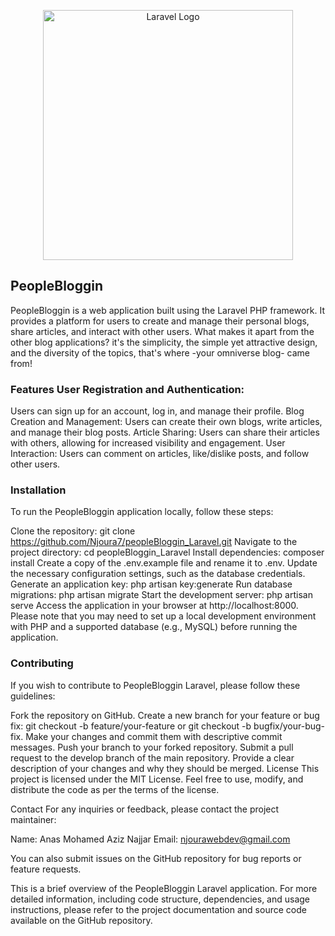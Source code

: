 <p align="center"><a href="https://laravel.com" target="_blank"><img src="https://raw.githubusercontent.com/laravel/art/master/logo-lockup/5%20SVG/2%20CMYK/1%20Full%20Color/laravel-logolockup-cmyk-red.svg" width="400" alt="Laravel Logo"></a></p>

## PeopleBloggin 

PeopleBloggin is a web application built using the Laravel PHP
framework. It provides a platform for users to create and manage their
personal blogs, share articles, and interact with other users. 
What makes it apart from the other blog applications? it's the simplicity, the simple yet attractive design, and the diversity of the topics, that's where -your omniverse blog- came from!


### Features User Registration and Authentication: 
Users can sign up for an
account, log in, and manage their profile. 
Blog Creation and Management:
Users can create their own blogs, write articles, and manage their blog
posts. 
Article Sharing: Users can share their articles with others,
allowing for increased visibility and engagement. User Interaction:
Users can comment on articles, like/dislike posts, and follow other
users. 

### Installation 
To run the PeopleBloggin application locally, follow these steps:

Clone the repository: 
git clone
https://github.com/Njoura7/peopleBloggin_Laravel.git 
Navigate to the project directory: 
cd peopleBloggin_Laravel 
Install dependencies:
composer install 
Create a copy of the .env.example file and rename it to
.env. 
Update the necessary configuration settings, such as the database
credentials. 
Generate an application 
key: php artisan key:generate 
Run database migrations: 
php artisan migrate Start the development server:
php artisan serve Access the application in your browser at
http://localhost:8000. Please note that you may need to set up a local
development environment with PHP and a supported database (e.g., MySQL)
before running the application.

### Contributing 

If you wish to contribute to PeopleBloggin Laravel, please
follow these guidelines:

Fork the repository on GitHub. Create a new branch for your feature or
bug fix: git checkout -b feature/your-feature or git checkout -b
bugfix/your-bug-fix. Make your changes and commit them with descriptive
commit messages. Push your branch to your forked repository. Submit a
pull request to the develop branch of the main repository. Provide a
clear description of your changes and why they should be merged. License
This project is licensed under the MIT License. Feel free to use,
modify, and distribute the code as per the terms of the license.

Contact For any inquiries or feedback, please contact the project
maintainer:

Name: Anas Mohamed Aziz Najjar
Email: njourawebdev@gmail.com

You can also submit issues on the GitHub repository for bug reports or
feature requests.

This is a brief overview of the PeopleBloggin Laravel application. For
more detailed information, including code structure, dependencies, and
usage instructions, please refer to the project documentation and source
code available on the GitHub repository.
